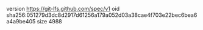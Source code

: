 version https://git-lfs.github.com/spec/v1
oid sha256:051279d3dc8d2917d61256a179a052d03a38cae4f703e22bec6bea6a4a9be405
size 4988
